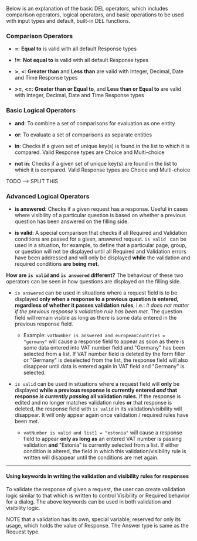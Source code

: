 Below is an explanation of the basic DEL operators, which includes comparison operators, logical operators, and basic operations to be used with input types and default, built-in DEL functions.

### Comparison Operators

* **=**: **Equal to** is valid with all default Response types

* **!=**: **Not equal to** is valid with all default Response types

* **>**, **<**: **Greater than** and **Less than** are valid with Integer, Decimal, Date and Time Response types

* **>=**, **<=**: **Greater than or Equal to**, and **Less than or Equal to** are valid with Integer, Decimal, Date and Time Response types

### Basic Logical Operators

* **and**: To combine a set of comparisons for evaluation as one entity

* **or**: To evaluate a set of comparisons as separate entities

* **in**: Checks if a given set of unique key(s) is found in the list to which it is compared. Valid Response types are Choice and Multi-choice

* **not in**: Checks if a given set of unique key(s) are found in the list to which it is compared. Valid Response types are Choice and Multi-choice




TODO --> SPLIT THIS

### Advanced Logical Operators

* **is answered**: Checks if a given request has a response.  Useful in cases where visibility of a particular question is based on whether a previous question has been answered on the filling side.

* **is valid**: A special comparison that checks if all Required and Validation conditions are passed for a given, answered request. `is valid ` can be used in a situation, for example, to define that a particular page, group, or question will not be displayed until all Required and Validation errors have been addressed and will only be displayed **while** the validation and required conditions **are being met.**  

**How are `is valid` and `is answered` different?** The behaviour of these two operators can be seen in how questions are displayed on the filling side. 

* `is answered` can be used in situations where a request field is to be displayed **only when a response to a previous question is entered, regardless of whether it passes validation rules**, i.e.: _it does not matter if the previous response's validation rule has been met._  The question field will remain visible as long as there is some data entered in the previous response field.
  * Example: `vatNumber is answered and europeanCountries = "germany"` will cause a response field to appear as soon as there is some data entered into VAT number field and "Germany" has been selected from a list.  If VAT number field is deleted by the form filler or "Germany" is deselected from the list, the response field will also disappear until data is entered again in VAT field and "Germany" is selected.

* `is valid` can be used in situations where a request field will **only** be displayed **while a previous response is currently entered _and_ that response _is currently passing_ all validation rules.** If the response is edited and no longer matches validation rules **or** that response is deleted, the response field with `is valid` in its validation/visibility will disappear. It will only appear again once validation / required rules have been met.
  * `vatNumber is valid and list1 = "estonia"` will cause a response field to appear **only as long as** an entered VAT number is passing validation **and** "Estonia" is currently selected from a list. If either condition is altered, the field in which this validation/visibility rule is written will disappear until the conditions are met again.

---

#### Using keywords in writing the validation and visibility rules for responses

To validate the response of given a request, the user can create validation logic similar to that which is written to control Visibility or Required behavior for a dialog.  The above keywords can be used in both validation and visibility logic.

NOTE that a validation has its own, special variable, reserved for only its usage, which holds the value of Response. The Answer type is same as the Request type.
